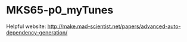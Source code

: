 # MKS65-p0_myTunes

Helpful website:
http://make.mad-scientist.net/papers/advanced-auto-dependency-generation/
